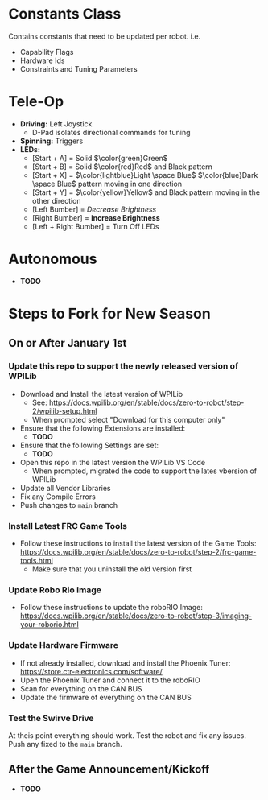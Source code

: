 # Constants Class
Contains constants that need to be updated per robot. i.e.
* Capability Flags
* Hardware Ids
* Constraints and Tuning Parameters


# Tele-Op
* **Driving:** Left Joystick
  * D-Pad isolates directional commands for tuning
* **Spinning:** Triggers
* **LEDs:**
  * [Start + A] = Solid $\color{green}Green$
  * [Start + B] = Solid $\color{red}Red$ and Black pattern
  * [Start + X] = $\color{lightblue}Light \space Blue$ $\color{blue}Dark \space Blue$ pattern moving in one direction
  * [Start + Y] = $\color{yellow}Yellow$ and Black pattern moving in the other direction
  * [Left Bumber] = _Decrease Brightness_
  * [Right Bumber] = **Increase Brightness**
  * [Left + Right Bumber] = Turn Off LEDs

# Autonomous
* **TODO**

# Steps to Fork for New Season
## On or After January 1st
### Update this repo to support the newly released version of WPILib
* Download and Install the latest version of WPILib
  * See: https://docs.wpilib.org/en/stable/docs/zero-to-robot/step-2/wpilib-setup.html
  * When prompted select "Download for this computer only"
* Ensure that the following Extensions are installed:
  * **TODO**
* Ensure that the following Settings are set:
  * **TODO**
* Open this repo in the latest version the WPILib VS Code
  * When prompted, migrated the code to support the lates vbersion of WPILib
* Update all Vendor Libraries
* Fix any Compile Errors
* Push changes to `main` branch

### Install Latest FRC Game Tools
* Follow these instructions to install the latest version of the Game Tools: https://docs.wpilib.org/en/stable/docs/zero-to-robot/step-2/frc-game-tools.html
  * Make sure that you uninstall the old version first

### Update Robo Rio Image
* Follow these instructions to update the roboRIO Image: https://docs.wpilib.org/en/stable/docs/zero-to-robot/step-3/imaging-your-roborio.html

### Update Hardware Firmware
* If not already installed, download and install the Phoenix Tuner: https://store.ctr-electronics.com/software/
* Upen the Phoenix Tuner and connect it to the roboRIO
* Scan for everything on the CAN BUS
* Update the firmware of everything on the CAN BUS

### Test the Swirve Drive
At theis point everything should work. Test the robot and fix any issues. Push any fixed to the `main` branch.

## After the Game Announcement/Kickoff
* **TODO**